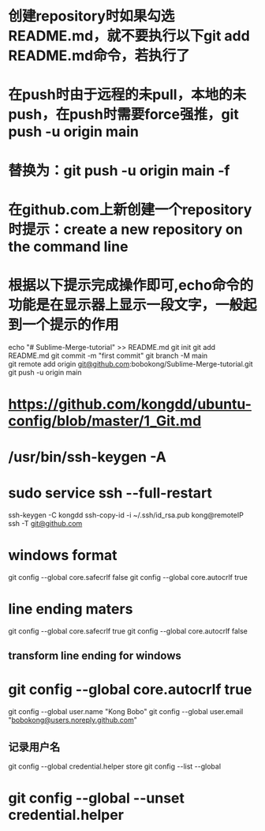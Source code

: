 # 创建repository时如果勾选README.md，就不要执行以下git add README.md命令，若执行了
# 在push时由于远程的未pull，本地的未push，在push时需要force强推，git push -u origin main
# 替换为：git push -u origin main -f
# 在github.com上新创建一个repository时提示：create a new repository on the command line

# 根据以下提示完成操作即可,echo命令的功能是在显示器上显示一段文字，一般起到一个提示的作用

echo "# Sublime-Merge-tutorial" >> README.md
git init
git add README.md
git commit -m "first commit"
git branch -M main	
git remote add origin git@github.com:bobokong/Sublime-Merge-tutorial.git
git push -u origin main

# https://github.com/kongdd/ubuntu-config/blob/master/1_Git.md

# /usr/bin/ssh-keygen -A
# sudo service ssh --full-restart
ssh-keygen -C kongdd
ssh-copy-id -i ~/.ssh/id_rsa.pub kong@remoteIP
ssh -T git@github.com

# windows format
git config --global core.safecrlf false
git config --global core.autocrlf true

# line ending maters
git config --global core.safecrlf true
git config --global core.autocrlf false
## transform line ending for windows
# git config --global core.autocrlf true

git config --global user.name "Kong Bobo"
git config --global user.email "bobokong@users.noreply.github.com"
## 记录用户名
git config --global credential.helper store
git config --list --global
# git config --global --unset credential.helper
